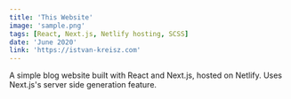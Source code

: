 ```yaml
---
title: 'This Website'
image: 'sample.png'
tags: [React, Next.js, Netlify hosting, SCSS]
date: 'June 2020'
link: 'https://istvan-kreisz.com'
---
```


A simple blog website built with React and Next.js, hosted on Netlify. Uses Next.js's server side generation feature.
